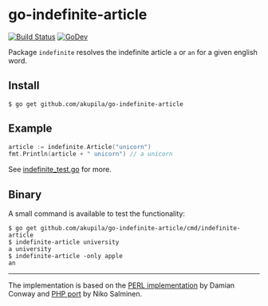 # go-indefinite-article

[![Build Status](https://github.com/akupila/go-indefinite-article/workflows/Go/badge.svg)][build]
[![GoDev](https://img.shields.io/static/v1?label=godev&message=reference&color=00add8)][godev]

Package `indefinite` resolves the indefinite article `a` or `an` for a given english word.

## Install

```
$ go get github.com/akupila/go-indefinite-article
```

## Example

```go
article := indefinite.Article("unicorn")
fmt.Println(article + " unicorn") // a unicorn
```
See [indefinite_test.go][test] for more.

## Binary

A small command is available to test the functionality:

```
$ go get github.com/akupila/go-indefinite-article/cmd/indefinite-article
$ indefinite-article university
a university
$ indefinite-article -only apple
an
```

---

The implementation is based on the [PERL implementation][perl] by Damian Conway
and [PHP port][php] by Niko Salminen.

[perl]: https://metacpan.org/pod/Lingua::EN::Inflect#Selecting-indefinite-articles
[php]: https://github.com/Kaivosukeltaja/php-indefinite-article
[test]: ./indefinite_test.go
[build]: https://github.com/akupila/go-indefinite-article/actions?query=workflow%3AGo
[godev]: https://pkg.go.dev/github.com/akupila/go-indefinite-article
